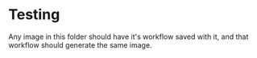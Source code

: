 # Testing

Any image in this folder should have it's workflow saved with it, and that workflow should generate the same image.